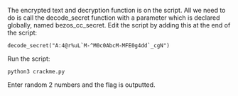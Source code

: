 The encrypted text and decryption function is on the script. All we need to do is call the decode_secret function with a parameter which is declared globally, named bezos_cc_secret. Edit the script by adding this at the end of the script:

```decode_secret("A:4@r%uL`M-^M0c0AbcM-MFE0g4dd`_cgN")```


Run the script:

```python3 crackme.py```

Enter random 2 numbers and the flag is outputted.
